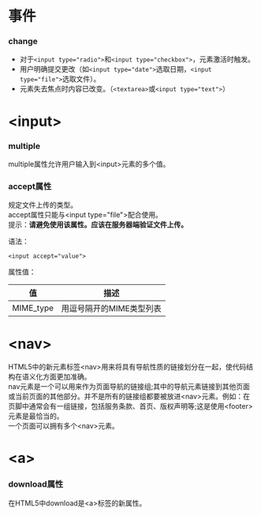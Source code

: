 # 事件
### change
* 对于`<input type="radio">`和`<input type="checkbox">`，元素激活时触发。  
* 用户明确提交更改（如`<input type="date">`选取日期，`<input type="file">`选取文件）。  
* 元素失去焦点时内容已改变。（`<textarea>`或`<input type="text">`）

# \<input>
### multiple
multiple属性允许用户输入到\<input>元素的多个值。  

### accept属性
规定文件上传的类型。  
accept属性只能与\<input type="file">配合使用。  
提示：**请避免使用该属性。应该在服务器端验证文件上传。**  

语法：  
```
<input accept="value">
```
属性值：  

| 值 | 描述 |
| --- | --- |
| MIME_type | 用逗号隔开的MIME类型列表 |

# \<nav>
HTML5中的新元素标签\<nav>用来将具有导航性质的链接划分在一起，使代码结构在语义化方面更加准确。  
nav元素是一个可以用来作为页面导航的链接组;其中的导航元素链接到其他页面或当前页面的其他部分。并不是所有的链接组都要被放进\<nav>元素。例如：在页脚中通常会有一组链接，包括服务条款、首页、版权声明等;这是使用\<footer>元素是最恰当的。  
一个页面可以拥有多个\<nav>元素。  

# \<a>
### download属性
在HTML5中download是\<a>标签的新属性。  
